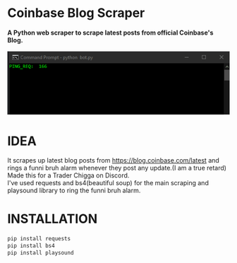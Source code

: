 # Coinbase Blog Scraper
**A Python web scraper to scrape latest posts from official Coinbase's Blog.**
<br/>
<br/>
![](anim.gif)

# IDEA
It scrapes up latest blog posts from https://blog.coinbase.com/latest and rings a funni bruh alarm whenever they post any update.(I am a true retard)<br/>
Made this for a Trader Chigga on Discord.<br/>
I've used requests and bs4(beautiful soup) for the main scraping and playsound library to ring the funni bruh alarm.<br/>

# INSTALLATION
```
pip install requests
pip install bs4
pip install playsound
```
